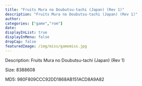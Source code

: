 ```yaml
---
title: "Fruits Mura no Doubutsu-tachi (Japan) (Rev 1)"
description: "Fruits Mura no Doubutsu-tachi (Japan) (Rev 1)"
author: 
categories: ["game","rom"]
date: 
displayInList: true
displayInMenu: false
dropCap: false
featuredImage: /img/miss/gamemiss.jpg
---
```


Description: Fruits Mura no Doubutsu-tachi (Japan) (Rev 1)

Size: 8388608

MD5: 980F809CCC92DD1868AB151ACD8A9A82

